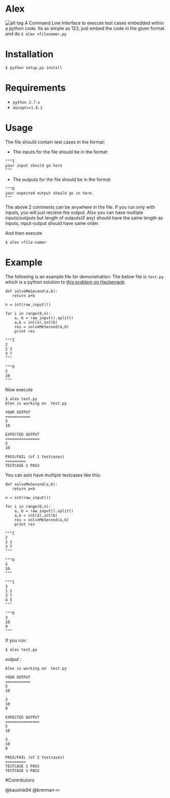 # Alex
![alt tag](http://thesmashable.com/wp-content/uploads/2012/06/Madagascar-3-movie-2012-Alex-The-Lion-HD-Wallpaper-31.jpg)
A Command Line Interface to execute test cases embedded within a python code.
Its as simple as 123, just embed the code in the given format and do
`$ alex <filename>.py`

# Installation
`$ python setup.py install`

# Requirements
- `python 2.7.x`
- `docopt>=1.6.2`

# Usage
The file should contain test cases in the format:

- The inputs for the file should be in the format
```
"""I
your input should go here
"""
```
- The outputs for the file should be in the format
```
"""O
your expected output should go in here.
"""
```

The above 2 comments can be anywhere in the file. If you run only with inputs, you will just recieve the output.
Also you can have multiple inputs/outputs but length of outputs(if any) should have the same length as inputs,
input-output should have same order.

And then execute

`$ alex <file-name>`

# Example
The following is an example file for demonstration:
The below file is `test.py` which is a python solution to [this problem on Hackerrank](https://www.hackerrank.com/challenges/solve-me-second).
```
def solveMeSecond(a,b):
   return a+b

n = int(raw_input())

for i in range(0,n):
    a, b = raw_input().split()
    a,b = int(a),int(b)
    res = solveMeSecond(a,b)
    print res
    
"""I
2
2 3
3 7
"""

"""O
5
10
"""
```
Now execute
```
$ alex test.py
Alex is working on  test.py

YOUR OUTPUT
===========
5
10

EXPECTED OUTPUT
===============
5
10

PASS/FAIL (of 1 testcases)
=========
TESTCASE 1 PASS
```
You can aslo have multiple testcases like this:
```
def solveMeSecond(a,b):
   return a+b

n = int(raw_input())

for i in range(0,n):
    a, b = raw_input().split()
    a,b = int(a),int(b)
    res = solveMeSecond(a,b)
    print res

"""I
2
2 3
3 7
"""

"""O
5
10
"""

"""I
3
1 2
3 7
4 5
"""

"""O
3
10
9
"""
```
If you run:
```
$ alex test.py
```
output :
```
Alex is working on  test.py

YOUR OUTPUT
===========
5
10

3
10
9

EXPECTED OUTPUT
===============
5
10

3
10
9

PASS/FAIL (of 2 testcases)
=========
TESTCASE 1 PASS
TESTCASE 2 PASS
```

#Contributors

@kaushik94
@brennan-v-
